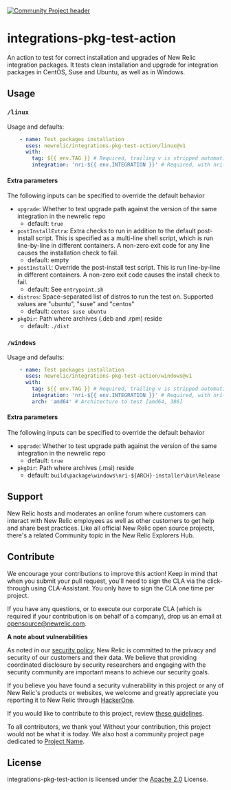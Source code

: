 [![Community Project header](https://github.com/newrelic/opensource-website/raw/master/src/images/categories/Community_Project.png)](https://opensource.newrelic.com/oss-category/#community-project)
# integrations-pkg-test-action

An action to test for correct installation and upgrades of New Relic integration packages.
It tests clean installation and upgrade for integration packages in CentOS, Suse and Ubuntu, as well as in Windows.

## Usage

### `/linux`

Usage and defaults:
```yaml
    - name: Test packages installation
      uses: newrelic/integrations-pkg-test-action/linux@v1
      with:
        tag: ${{ env.TAG }} # Required, trailing v is stripped automatically if found
        integration: 'nri-${{ env.INTEGRATION }}' # Required, with nri- prefix
```

#### Extra parameters

The following inputs can be specified to override the default behavior

* `upgrade`: Whether to test upgrade path against the version of the same integration in the newrelic repo
    - default: `true`
* `postInstallExtra`: Extra checks to run in addition to the default post-install script. This is specified as a multi-line shell script, which is run line-by-line in different containers. A non-zero exit code for any line causes the installation check to fail.
    - default: empty
* `postInstall`: Override the post-install test script. This is run line-by-line in different containers. A non-zero exit code causes the install check to fail.
    - default: See `entrypoint.sh`
* `distros`: Space-separated list of distros to run the test on. Supported values are "ubuntu", "suse" and "centos"
    - default: `centos suse ubuntu`
* `pkgDir`: Path where archives (.deb and .rpm) reside
    - default: `./dist`

### `/windows`

Usage and defaults:
```yaml
    - name: Test packages installation
      uses: newrelic/integrations-pkg-test-action/windows@v1
      with:
        tag: ${{ env.TAG }} # Required, trailing v is stripped automatically if found
        integration: 'nri-${{ env.INTEGRATION }}' # Required, with nri- prefix
        arch: 'amd64' # Architecture to test [amd64, 386]
```
#### Extra parameters

The following inputs can be specified to override the default behavior

* `upgrade`: Whether to test upgrade path against the version of the same integration in the newrelic repo
    - default: `true`
* `pkgDir`: Path where archives (.msi) reside
    - default: `build\package\windows\nri-${ARCH}-installer\bin\Release`

## Support

New Relic hosts and moderates an online forum where customers can interact with New Relic employees as well as other customers to get help and share best practices. Like all official New Relic open source projects, there's a related Community topic in the New Relic Explorers Hub.

## Contribute

We encourage your contributions to improve this action! Keep in mind that when you submit your pull request, you'll need to sign the CLA via the click-through using CLA-Assistant. You only have to sign the CLA one time per project.

If you have any questions, or to execute our corporate CLA (which is required if your contribution is on behalf of a company), drop us an email at opensource@newrelic.com.

**A note about vulnerabilities**

As noted in our [security policy](../../security/policy), New Relic is committed to the privacy and security of our customers and their data. We believe that providing coordinated disclosure by security researchers and engaging with the security community are important means to achieve our security goals.

If you believe you have found a security vulnerability in this project or any of New Relic's products or websites, we welcome and greatly appreciate you reporting it to New Relic through [HackerOne](https://hackerone.com/newrelic).

If you would like to contribute to this project, review [these guidelines](./CONTRIBUTING.md).

To all contributors, we thank you!  Without your contribution, this project would not be what it is today.  We also host a community project page dedicated to [Project Name](<LINK TO https://opensource.newrelic.com/projects/... PAGE>).

## License
integrations-pkg-test-action is licensed under the [Apache 2.0](http://apache.org/licenses/LICENSE-2.0.txt) License.
